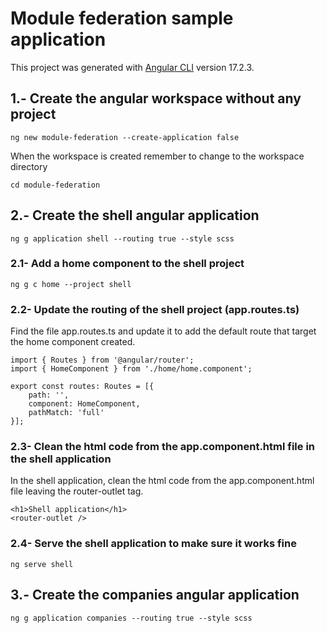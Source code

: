 # Module federation sample application

This project was generated with [Angular CLI](https://github.com/angular/angular-cli) version 17.2.3.

## 1.- Create the angular workspace without any project

```
ng new module-federation --create-application false
```

When the workspace is created remember to change to the workspace directory

```
cd module-federation
```

## 2.- Create the shell angular application 

```
ng g application shell --routing true --style scss
```

### 2.1- Add a home component to the shell project

```
ng g c home --project shell
```

### 2.2- Update the routing of the shell project (app.routes.ts)

Find the file app.routes.ts and update it to add the default route that target the home component created.

```
import { Routes } from '@angular/router';
import { HomeComponent } from './home/home.component';

export const routes: Routes = [{
    path: '',
    component: HomeComponent, 
    pathMatch: 'full'
}];
```

### 2.3- Clean the html code from the app.component.html file in the shell application

In the shell application, clean the html code from the app.component.html file leaving the <span>router-outlet<span> tag.

```
<h1>Shell application</h1>
<router-outlet />
```

### 2.4- Serve the shell application to make sure it works fine

```
ng serve shell
```

## 3.- Create the companies angular application

```
ng g application companies --routing true --style scss
```

